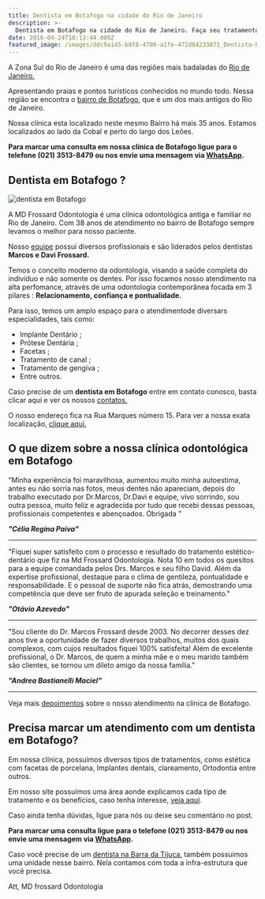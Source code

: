 ```yaml
---
title: Dentista em Botafogo na cidade do Rio de Janeiro 
description: >-
  Dentista em Botafogo na cidade do Rio de Janeiro. Faça seu tratamento em nossa clínica com conforto e segurança. Veja os depoimentos de diversos pacientes. 
date: 2016-04-24T10:13:44.000Z
featured_image: /images/ddc9a145-b8f8-4708-a1fe-472d04233071_Dentista-botafogo.jpg
---
```

A Zona Sul do Rio de Janeiro é uma das regiões mais badaladas do [Rio de Janeiro.](https://pt.wikipedia.org/wiki/Rio_de_Janeiro) 

Apresentando praias e pontos turísticos conhecidos no mundo todo. Nessa região se encontra o [bairro de Botafogo](https://pt.wikipedia.org/wiki/Botafogo), que é um dos mais antigos do Rio de Janeiro. 

Nossa clínica esta localizado neste mesmo Bairro há mais 35 anos. Estamos localizados ao lado da Cobal e perto do largo dos Leões.

**Para marcar uma consulta em nossa clínica de Botafogo ligue para o telefone (021) 3513-8479 ou nos envie uma mensagem via [WhatsApp](https://api.whatsapp.com/send?phone=55021976637803).**

## **Dentista em Botafogo ?**

![dentista em Botafogo](/images/ffa0ae7c-6c17-4a72-8cb4-34199f5f5f93_Dentista-em-botafogo.jpg) 

A MD Frossard Odontologia é uma clínica odontológica antiga e familiar no Rio de Janeiro. Com 38 anos de atendimento no bairro de Botafogo sempre levamos o melhor para nosso paciente.

Nosso [equipe](https://mdfrossard.com.br/equipe/) possui diversos profissionais e são liderados pelos dentistas **Marcos e Davi Frossard.** 

Temos o conceito moderno da odontologia, visando a saúde completa do indivíduo e não somente os dentes. Por isso focamos nosso atendimento na alta perfomance,  através de uma odontologia contemporânea focada em 3 pilares : **Relacionamento, confiança e pontualidade.** 

Para isso, temos um amplo espaço para o atendimentode diversars especialidades, tais como:
- Implante Dentário ;
- Prótese Dentária ; 
- Facetas ;
- Tratamento de canal ; 
- Tratamento de gengiva ; 
- Entre outros.  

Caso precise de um **dentista em Botafogo** entre em contato conosco, basta clicar aqui e ver os nossos [contatos.](https://mdfrossard.com.br/contato/) 

O nosso endereço fica na Rua Marques número 15. Para ver a nossa exata localização, [clique aqui.](https://mdfrossard.com.br/localizacao/)

## O que dizem sobre a nossa clínica odontológica em Botafogo

"Minha experiência foi maravilhosa, aumentou muito minha autoestima, antes eu não sorria nas fotos, meus dentes não apareciam, depois do trabalho executado por Dr.Marcos, Dr.Davi e equipe, vivo sorrindo, sou outra pessoa, muito feliz e agradecida por tudo que recebi dessas pessoas, profissionais competentes e abençoados. Obrigada "

**_"Célia Regina Paiva"_**

- - - 

"Fiquei super satisfeito com o processo e resultado do tratamento estético-dentário que fiz na Md Frossard Odontologia. Nota 10 em todos os quesitos para a equipe comandada pelos Drs. Marcos e seu filho David. Além da expertise profissional, destaque para o clima de gentileza, pontualidade e responsabilidade. E o pessoal de suporte não fica atrás, demostrando uma competência que deve ser fruto de apurada seleção e treinamento."

**_"Otávio Azevedo"_**

- - -

"Sou cliente do Dr. Marcos Frossard desde 2003. No decorrer desses dez anos tive a oportunidade de fazer diversos trabalhos, muitos dos quais complexos, com cujos resultados fiquei 100% satisfeita! Além de excelente profissional, o Dr. Marcos, de quem a minha mãe e o meu marido também são clientes, se tornou um dileto amigo da nossa família."

**_"Andrea Bastianelli Maciel"_**
 
- - - 

Veja mais [depoimentos](https://mdfrossard.com.br/depoimentos/) sobre o nosso atendimento na clínica de Botafogo. 


## Precisa marcar um atendimento com um dentista em Botafogo?

Em nossa clínica, possuímos diversos tipos de tratamentos, como estética com facetas de porcelana, Implantes dentais, clareamento, Ortodontia entre outros. 

Em nosso site possuímos uma área aonde explicamos cada tipo de tratamento e os benefícios, caso tenha interesse, [veja aqui](/tratamentos/).

Caso ainda tenha dúvidas, ligue para nós ou deixe seu comentário no post. 

**Para marcar uma consulta ligue para o telefone (021) 3513-8479 ou nos envie uma mensagem via [WhatsApp](https://api.whatsapp.com/send?phone=55021976637803).**

Caso você precise de um [dentista na Barra da Tijuca](https://mdfrossard.com.br/dentista-barra-da-tijuca/), também possuimos uma unidade nesse bairro. Nela contamos com toda a infra-estrutura que você precisa. 

Att, MD frossard Odontologia
